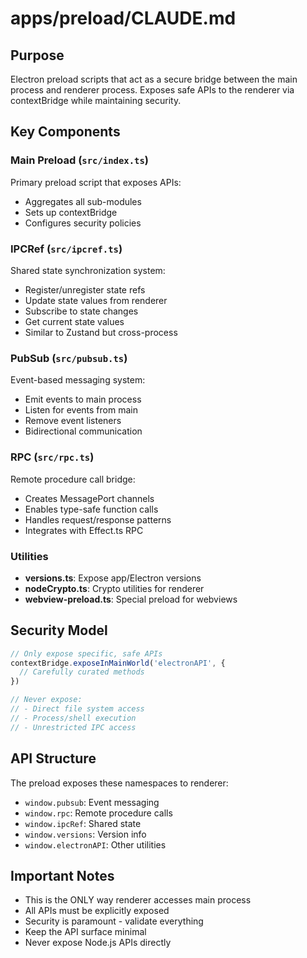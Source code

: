 # apps/preload/CLAUDE.md

## Purpose
Electron preload scripts that act as a secure bridge between the main process and renderer process. Exposes safe APIs to the renderer via contextBridge while maintaining security.

## Key Components

### Main Preload (`src/index.ts`)
Primary preload script that exposes APIs:
- Aggregates all sub-modules
- Sets up contextBridge
- Configures security policies

### IPCRef (`src/ipcref.ts`)
Shared state synchronization system:
- Register/unregister state refs
- Update state values from renderer
- Subscribe to state changes
- Get current state values
- Similar to Zustand but cross-process

### PubSub (`src/pubsub.ts`)
Event-based messaging system:
- Emit events to main process
- Listen for events from main
- Remove event listeners
- Bidirectional communication

### RPC (`src/rpc.ts`)
Remote procedure call bridge:
- Creates MessagePort channels
- Enables type-safe function calls
- Handles request/response patterns
- Integrates with Effect.ts RPC

### Utilities
- **versions.ts**: Expose app/Electron versions
- **nodeCrypto.ts**: Crypto utilities for renderer
- **webview-preload.ts**: Special preload for webviews

## Security Model
```typescript
// Only expose specific, safe APIs
contextBridge.exposeInMainWorld('electronAPI', {
  // Carefully curated methods
})

// Never expose:
// - Direct file system access
// - Process/shell execution
// - Unrestricted IPC access
```

## API Structure
The preload exposes these namespaces to renderer:
- `window.pubsub`: Event messaging
- `window.rpc`: Remote procedure calls
- `window.ipcRef`: Shared state
- `window.versions`: Version info
- `window.electronAPI`: Other utilities

## Important Notes
- This is the ONLY way renderer accesses main process
- All APIs must be explicitly exposed
- Security is paramount - validate everything
- Keep the API surface minimal
- Never expose Node.js APIs directly